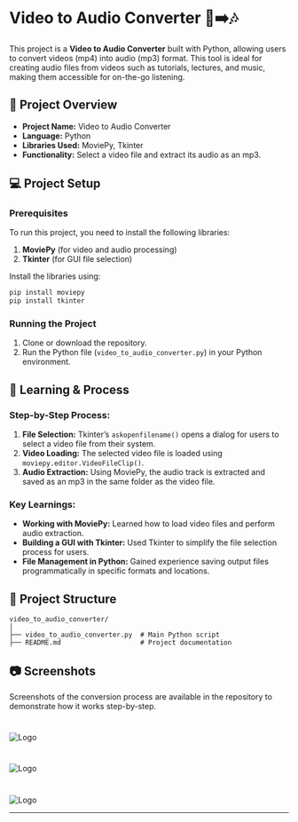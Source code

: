 
# Video to Audio Converter 🎥➡️🎶

This project is a **Video to Audio Converter** built with Python, allowing users to convert videos (mp4) into audio (mp3) format. This tool is ideal for creating audio files from videos such as tutorials, lectures, and music, making them accessible for on-the-go listening.

## 📌 Project Overview
- **Project Name:** Video to Audio Converter
- **Language:** Python
- **Libraries Used:** MoviePy, Tkinter
- **Functionality:** Select a video file and extract its audio as an mp3.

## 💻 Project Setup

### Prerequisites
To run this project, you need to install the following libraries:
1. **MoviePy** (for video and audio processing)
2. **Tkinter** (for GUI file selection)

Install the libraries using:
```bash
pip install moviepy
pip install tkinter
```

### Running the Project
1. Clone or download the repository.
2. Run the Python file (`video_to_audio_converter.py`) in your Python environment.

## 📖 Learning & Process

### Step-by-Step Process:
1. **File Selection:** Tkinter’s `askopenfilename()` opens a dialog for users to select a video file from their system.
2. **Video Loading:** The selected video file is loaded using `moviepy.editor.VideoFileClip()`.
3. **Audio Extraction:** Using MoviePy, the audio track is extracted and saved as an mp3 in the same folder as the video file.

### Key Learnings:
- **Working with MoviePy:** Learned how to load video files and perform audio extraction.
- **Building a GUI with Tkinter:** Used Tkinter to simplify the file selection process for users.
- **File Management in Python:** Gained experience saving output files programmatically in specific formats and locations.

## 📂 Project Structure
```
video_to_audio_converter/
│
├── video_to_audio_converter.py  # Main Python script
├── README.md                    # Project documentation
```

## 📷 Screenshots
Screenshots of the conversion process are available in the repository to demonstrate how it works step-by-step.

# 
![Logo](https://i.postimg.cc/tCZpTfcJ/img1.png)

#
![Logo](https://i.postimg.cc/ZRHK8dPq/img2.png)

# 
![Logo](https://i.postimg.cc/Jzj83XMW/img3.png)



---



